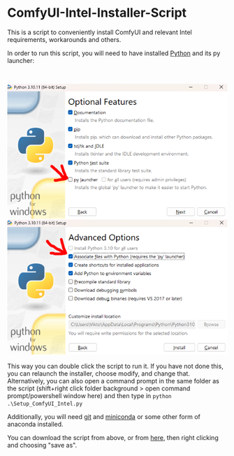 # ComfyUI-Intel-Installer-Script
 
This is a script to conveniently install ComfyUI and relevant Intel requirements, workarounds and others.

In order to run this script, you will need to have installed [Python](https://www.python.org/downloads/windows/) and its py launcher:

<br>

![img](instructions_python.png)

This way you can double click the script to run it. If you have not done this, you can relaunch the installer, choose modify, and change that. Alternatively, you can also
open a command prompt in the same folder as the script (shift+right click folder background > open command prompt/powershell window here) and then type in `python .\Setup_ComfyUI_Intel.py`

Additionally, you will need [git](https://git-scm.com/download/win) and [miniconda](https://docs.anaconda.com/miniconda/#latest-miniconda-installer-links) or some other form of anaconda installed.

You can download the script from above, or from [here](https://raw.githubusercontent.com/a-One-Fan/ComfyUI-Intel-Installer-Script/refs/heads/one/Setup_ComfyUI_Intel.ps1), then right clicking and choosing "save as".
